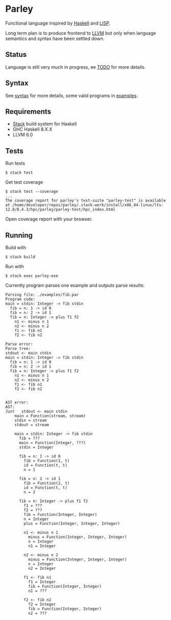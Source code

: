 # Parley

Functional language inspired by [Haskell](https://www.haskell.org/) and [LISP](https://en.wikipedia.org/wiki/Lisp_(programming_language)).

Long term plan is to produce frontend to [LLVM](https://llvm.org/) but only when language semantics and syntax have been settled down.

## Status

Language is still very much in progress, ee [TODO](doc/todo.md) for more details.

## Syntax

See [syntax](doc/syntax.md) for more details, some valid programs in [examples](examples/).

## Requirements

- [Stack](https://docs.haskellstack.org/en/stable/README/) build system for Haskell
- GHC Haskell 8.X.X
- LLVM 6.0

## Tests

Run tests
```
$ stack test
```

Get test coverage
```
$ stack test --coverage
...
The coverage report for parley's test-suite "parley-test" is available at /home/developer/repos/parley/.stack-work/install/x86_64-linux/lts-12.8/8.4.3/hpc/parley/parley-test/hpc_index.html
```
Open coverage report with your browser.


## Running

Build with

```
$ stack build
```

Run with

```
$ stack exec parley-exe
```

Currently program parses one example and outputs parse results:
```
Parsing file: ./examples/fib.par
Program code:
main = stdin: Integer -> fib stdin
  fib = n: 1 -> id 0
  fib = n: 2 -> id 1
  fib = n: Integer -> plus f1 f2
    n1 <- minus n 1
    n2 <- minus n 2
    f1 <- fib n1
    f2 <- fib n2

Parse error: 
Parse tree:
stdout <- main stdin
main = stdin: Integer -> fib stdin
  fib = n: 1 -> id 0
  fib = n: 2 -> id 1
  fib = n: Integer -> plus f1 f2
    n1 <- minus n 1
    n2 <- minus n 2
    f1 <- fib n1
    f2 <- fib n2


AST error: 
AST:
Just   stdout <- main stdin
    main = Function(stream, stream)
    stdin = stream
    stdout = stream
  
    main = stdin: Integer -> fib stdin
      fib = ???
      main = Function(Integer, ???)
      stdin = Integer
    
      fib = n: 1 -> id 0
        fib = Function(1, t)
        id = Function(t, t)
        n = 1
    
      fib = n: 2 -> id 1
        fib = Function(2, t)
        id = Function(t, t)
        n = 2
    
      fib = n: Integer -> plus f1 f2
        f1 = ???
        f2 = ???
        fib = Function(Integer, Integer)
        n = Integer
        plus = Function(Integer, Integer, Integer)
      
        n1 <- minus n 1
          minus = Function(Integer, Integer, Integer)
          n = Integer
          n1 = Integer
      
        n2 <- minus n 2
          minus = Function(Integer, Integer, Integer)
          n = Integer
          n2 = Integer
      
        f1 <- fib n1
          f1 = Integer
          fib = Function(Integer, Integer)
          n1 = ???
      
        f2 <- fib n2
          f2 = Integer
          fib = Function(Integer, Integer)
          n2 = ???
```